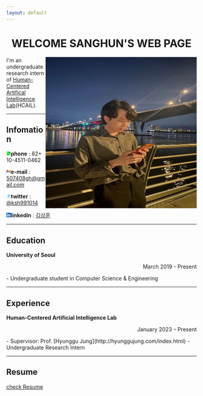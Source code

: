 ```yaml
---
layout: default
---
```


<h1 align = "center"> WELCOME SANGHUN'S WEB PAGE </h1>

<img src="profile.jpg" height="400px" width="400px" align="right"> 


I'm an undergraduate research intern of [Human-Centered Artifical Intelligence Lab](https://hcail.uos.ac.kr/)(HCAIL). 

---
## Infomation

<img src="phone_number.webp" height="12px" width="12px">**phone** : 82+ 10-4511-0462 </img>  

<img src="gmail.png" height="12px" width="12px">**e-mail** : 507408gh@gmail.com  </img>

<img src="twitter.png" height="12px" width="12px">**twitter** : [@ksh991014](https://twitter.com/ksh991014)  </img>

<img src="linkedln.png" height="12px" width="12px">**linkedin** : [김상훈](https://www.linkedin.com/in/%EC%83%81%ED%9B%88-%EA%B9%80-9006bb260/)</img>

---
## Education

**University of Seoul**
<p align="right">March 2019 - Present</p>  
- Undergraduate student in Computer Science & Engineering  

---
## Experience

**Human-Centered Artificial Intelligence Lab**
<p align="right">January 2023 – Present </p>  
- Supervisor: Prof. [Hyunggu Jung](http://hyunggujung.com/index.html)  
- Undergraduate Research Intern

---
## Resume

[check Resume](resume_SanghunKim.pdf)
